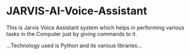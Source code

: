# JARVIS-AI-Voice-Assistant
This is Jarvis Voice Assistant system which helps in performing various tasks in the Computer just by giving commands to it.

...Technology used is Python and its various libraries...


